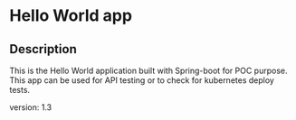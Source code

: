 # Hello World app

## Description

This is the Hello World application built with Spring-boot for POC purpose.
This app can be used for API testing or to check for kubernetes deploy tests.

version: 1.3
